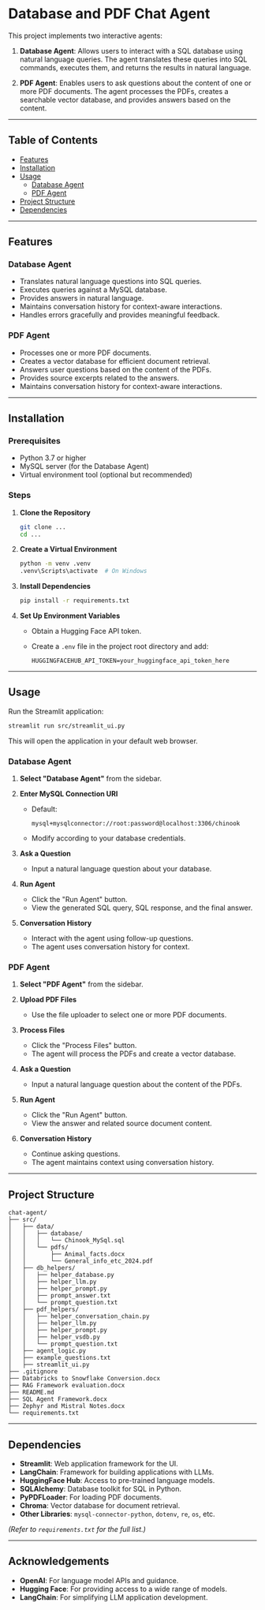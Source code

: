 # Database and PDF Chat Agent

This project implements two interactive agents:

1. **Database Agent**: Allows users to interact with a SQL database using natural language queries. The agent translates these queries into SQL commands, executes them, and returns the results in natural language.

2. **PDF Agent**: Enables users to ask questions about the content of one or more PDF documents. The agent processes the PDFs, creates a searchable vector database, and provides answers based on the content.

---

## Table of Contents

- [Features](#features)
- [Installation](#installation)
- [Usage](#usage)
  - [Database Agent](#database-agent)
  - [PDF Agent](#pdf-agent)
- [Project Structure](#project-structure)
- [Dependencies](#dependencies)

---

## Features

### Database Agent

- Translates natural language questions into SQL queries.
- Executes queries against a MySQL database.
- Provides answers in natural language.
- Maintains conversation history for context-aware interactions.
- Handles errors gracefully and provides meaningful feedback.

### PDF Agent

- Processes one or more PDF documents.
- Creates a vector database for efficient document retrieval.
- Answers user questions based on the content of the PDFs.
- Provides source excerpts related to the answers.
- Maintains conversation history for context-aware interactions.

---

## Installation

### Prerequisites

- Python 3.7 or higher
- MySQL server (for the Database Agent)
- Virtual environment tool (optional but recommended)

### Steps

1. **Clone the Repository**

   ```bash
   git clone ...
   cd ...
   ```

2. **Create a Virtual Environment**

   ```bash
   python -m venv .venv
   .venv\Scripts\activate  # On Windows
   ```

3. **Install Dependencies**

   ```bash
   pip install -r requirements.txt
   ```

4. **Set Up Environment Variables**

   - Obtain a Hugging Face API token.
   - Create a `.env` file in the project root directory and add:

     ```env
     HUGGINGFACEHUB_API_TOKEN=your_huggingface_api_token_here
     ```

---

## Usage

Run the Streamlit application:

```bash
streamlit run src/streamlit_ui.py
```

This will open the application in your default web browser.

### Database Agent

1. **Select "Database Agent"** from the sidebar.

2. **Enter MySQL Connection URI**

   - Default:

     ```
     mysql+mysqlconnector://root:password@localhost:3306/chinook
     ```

   - Modify according to your database credentials.

3. **Ask a Question**

   - Input a natural language question about your database.

4. **Run Agent**

   - Click the "Run Agent" button.
   - View the generated SQL query, SQL response, and the final answer.

5. **Conversation History**

   - Interact with the agent using follow-up questions.
   - The agent uses conversation history for context.

### PDF Agent

1. **Select "PDF Agent"** from the sidebar.

2. **Upload PDF Files**

   - Use the file uploader to select one or more PDF documents.

3. **Process Files**

   - Click the "Process Files" button.
   - The agent will process the PDFs and create a vector database.

4. **Ask a Question**

   - Input a natural language question about the content of the PDFs.

5. **Run Agent**

   - Click the "Run Agent" button.
   - View the answer and related source document content.

6. **Conversation History**

   - Continue asking questions.
   - The agent maintains context using conversation history.

---

## Project Structure

```
chat-agent/
├── src/
│   ├── data/
│   │   ├── database/
│   │   │   └── Chinook_MySql.sql
│   │   └── pdfs/
│   │       ├── Animal_facts.docx
│   │       └── General_info_etc_2024.pdf
│   ├── db_helpers/
│   │   ├── helper_database.py
│   │   ├── helper_llm.py
│   │   ├── helper_prompt.py
│   │   ├── prompt_answer.txt
│   │   └── prompt_question.txt
│   ├── pdf_helpers/
│   │   ├── helper_conversation_chain.py
│   │   ├── helper_llm.py
│   │   ├── helper_prompt.py
│   │   ├── helper_vsdb.py
│   │   └── prompt_question.txt
│   ├── agent_logic.py
│   ├── example_questions.txt
│   ├── streamlit_ui.py
├── .gitignore
├── Databricks to Snowflake Conversion.docx
├── RAG Framework evaluation.docx
├── README.md
├── SQL Agent Framework.docx
├── Zephyr and Mistral Notes.docx
└── requirements.txt
```

---

## Dependencies

- **Streamlit**: Web application framework for the UI.
- **LangChain**: Framework for building applications with LLMs.
- **HuggingFace Hub**: Access to pre-trained language models.
- **SQLAlchemy**: Database toolkit for SQL in Python.
- **PyPDFLoader**: For loading PDF documents.
- **Chroma**: Vector database for document retrieval.
- **Other Libraries**: `mysql-connector-python`, `dotenv`, `re`, `os`, etc.

*(Refer to `requirements.txt` for the full list.)*

---

## Acknowledgements

- **OpenAI**: For language model APIs and guidance.
- **Hugging Face**: For providing access to a wide range of models.
- **LangChain**: For simplifying LLM application development.